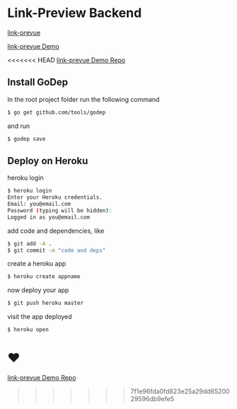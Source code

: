 # Link-Preview Backend

[link-prevue](https://github.com/nivaldomartinez/link-prevue)

[link-prevue Demo](https://link-prevue.herokuapp.com/)

<<<<<<< HEAD
[link-prevue Demo Repo](https://github.com/nivaldomartinez/link-prevue-demo)

## Install GoDep

In the root project folder run the following command

```sh
$ go get github.com/tools/godep
```

and run

```sh
$ godep save
```

## Deploy on Heroku

heroku login

```sh
$ heroku login
Enter your Heroku credentials.
Email: you@email.com
Password (typing will be hidden):
Logged in as you@email.com
```

add code and dependencies, like

```sh
$ git add -A .
$ git commit -m "code and deps"
```

create a heroku app

```sh
$ heroku create appname
```

now deploy your app

```sh
$ git push heroku master
```

visit the app deployed

```sh
$ heroku open
```

:heart:
=======
[link-prevue Demo Repo](https://github.com/nivaldomartinez/link-prevue-demo)
>>>>>>> 7f1e96fda0fd823e25a29dd6520029596db9efe5
